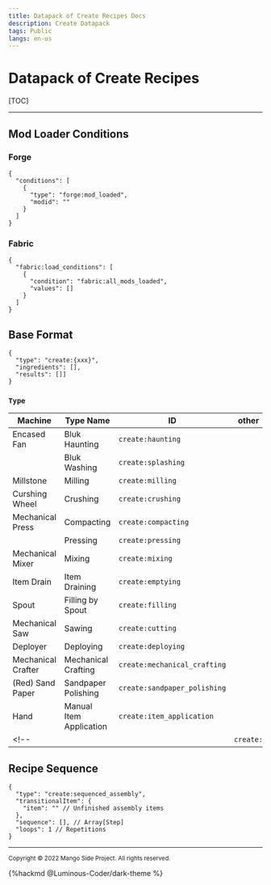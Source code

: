 ```yaml
---
title: Datapack of Create Recipes Docs
description: Create Datapack
tags: Public
langs: en-us
---
```


# Datapack of Create Recipes

[TOC]

---

## Mod Loader Conditions

### Forge
```json=
{
  "conditions": [
    {
      "type": "forge:mod_loaded",
      "modid": ""
    }
  ]
}
```

### Fabric
```json=
{
  "fabric:load_conditions": [
    {
      "condition": "fabric:all_mods_loaded",
      "values": []
    }
  ]
}
```

## Base Format
```json=
{
  "type": "create:{xxx}",
  "ingredients": [],
  "results": []]
}
```

### `Type`
| Machine            | Type Name               | ID                           | other |
|--------------------|-------------------------|------------------------------|-------|
| Encased Fan        | Bluk Haunting           | `create:haunting`            |       |
|                    | Bluk Washing            | `create:splashing`           |       |
| Millstone          | Milling                 | `create:milling`             |       |
| Curshing Wheel     | Crushing                | `create:crushing`            |       |
| Mechanical Press   | Compacting              | `create:compacting`          |       |
|                    | Pressing                | `create:pressing`            |       |
| Mechanical Mixer   | Mixing                  | `create:mixing`              |       |
| Item Drain         | Item Draining           | `create:emptying`            |       |
| Spout              | Filling by Spout        | `create:filling`             |       |
| Mechanical Saw     | Sawing                  | `create:cutting`             |       |
| Deployer           | Deploying               | `create:deploying`           |       |
| Mechanical Crafter | Mechanical Crafting     | `create:mechanical_crafting` |       |
| (Red) Sand Paper   | Sandpaper Polishing     | `create:sandpaper_polishing` |       |
| Hand               | Manual Item Application | `create:item_application`    |       |
<!-- |  |  | `create:` |       | -->

## Recipe Sequence
```json=
{
  "type": "create:sequenced_assembly",
  "transitionalItem": { 
    "item": "" // Unfinished assembly items
  },
  "sequence": [], // Array[Step]
  "loops": 1 // Repetitions
}
```

---

<small>Copyright © 2022 Mango Side Project. All rights reserved.</small>

{%hackmd @Luminous-Coder/dark-theme %}
<!-- the theme made by Luminous-Coder -->